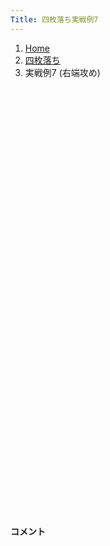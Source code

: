 ```yaml
---
Title: 四枚落ち実戦例7
---
```

<nav aria-label="breadcrumb">
  <ol class="breadcrumb mb-3">
    <li class="breadcrumb-item"><a href="/shogi-beginners/">Home</a></li>
    <li class="breadcrumb-item"><a href="/shogi-beginners/4mai/">四枚落ち</a></li>
    <li class="breadcrumb-item active" aria-current="page">実戦例7 (右端攻め)</li>
  </ol>
</nav>
<div class="row">
  <div class="col-lg-1"></div>
  <div class="col-sm" tabindex="-1">
    <script id="example-kif" type="kif">
手合割：四枚落ち
下手：下手
上手：上手
手数----指手---------消費時間--
*<ruby>右端<rt>みぎはし</rt></ruby><ruby>攻<rt>せ</rt></ruby>めの<ruby>勝<rt>か</rt></ruby>ち<ruby>方<rt>かた</rt></ruby>をおぼえましょう。
*<div class="text-center"><img class="img-fluid pt-3 w-50" src="/shogi-beginners/img/cat28.png"></div>
   1 ３二金(41)
*<ruby>定跡<rt>じょうせき</rt></ruby>から<ruby>外<rt>はず</rt></ruby>れた<ruby>戦<rt>たたか</rt></ruby>い<ruby>方<rt>かた</rt></ruby>を<ruby>考<rt>かんが</rt></ruby>えてみます。
   2 ７六歩(77)
   3 ７二銀(71)
   4 ２六歩(27)
   5 ７四歩(73)
   6 ２五歩(26)
   7 ７三銀(72)
   8 ２四歩(25)
   9 同　歩(23)
  10 同　飛(28)
  11 ２二銀(31)
  12 ２八飛(24)
  13 ５二玉(51)
  14 １六歩(17)
  15 ６四銀(73)
  16 １五歩(16)
  17 ４二玉(52)
  18 ３八銀(39)
*<ruby>定跡<rt>じょうせき</rt></ruby>を<ruby>意識<rt>いしき</rt></ruby>して<ruby>棒銀<rt>ぼうぎん</rt></ruby>を<ruby>考<rt>かんが</rt></ruby>えてみます。
  19 ８四歩(83)
  20 ２七銀(38)
  21 ５四歩(53)
  22 ３六銀(27)
  23 ５二金(61)
  24 ２五銀(36)
*<ruby>後<rt>のち</rt></ruby>の<ruby>変化<rt>へんか</rt></ruby>を<ruby>考<rt>かんが</rt></ruby>えて☗<ruby>２四<rt>にいよん</rt></ruby><ruby>歩打<rt>ふうち</rt></ruby>もよさそうです。
  25 ２三歩打
*<ruby>次<rt>つぎ</rt></ruby>に☗<ruby>２四<rt>にいよん</rt></ruby><ruby>歩<rt>ふ</rt></ruby>〜☗<ruby>１四<rt>いちよん</rt></ruby><ruby>歩<rt>ふ</rt></ruby>と<ruby>攻<rt>せ</rt></ruby>められると<ruby>大変<rt>たいへん</rt></ruby>なので☖<ruby>２三<rt>にいさん</rt></ruby><ruby>歩打<rt>ふうち</rt></ruby>と<ruby>受<rt>う</rt></ruby>けました。<ruby>定跡形<rt>じょうせきけい</rt></ruby>によく<ruby>似<rt>に</rt></ruby>た<ruby>形<rt>かたち</rt></ruby>に<ruby>合流<rt>ごうりゅう</rt></ruby>しました。
  26 １四歩(15)
  27 同　歩(13)
  28 １二歩打
  29 ７三桂(81)
  30 １四銀(25)
  31 １三歩打
*<ruby>問題<rt>もんだい</rt></ruby>: <ruby>次<rt>つぎ</rt></ruby>の<ruby>手<rt>て</rt></ruby>を<ruby>考<rt>かんが</rt></ruby>えてみましょう。
*<div><img class="img-fluid" src="/shogi-beginners/img/cat2.png"></div>
  32 １一歩成(12)
*☗<ruby>２三銀成<rt>にいさんぎんなり</rt></ruby> (<a href="/shogi-beginners/4mai/example1/"><ruby>実戦例<rt>じっせんれい</rt></ruby>1</a>) もあります。ただし<ruby>上手<rt>うわて</rt></ruby>の<ruby>王<rt>おう</rt></ruby>が<ruby>４二<rt>よんにい</rt></ruby>にいるため、☖<ruby>同銀<rt>どうぎん</rt></ruby>☗<ruby>１一<rt>いちいち</rt></ruby><ruby>歩成<rt>ふなり</rt></ruby>☖<ruby>１四<rt>いちよん</rt></ruby><ruby>歩<rt>ふ</rt></ruby>に☗<ruby>３一<rt>さんいち</rt></ruby>との<ruby>変化<rt>へんか</rt></ruby>がありません。そのため☗<ruby>１一<rt>いちいち</rt></ruby><ruby>歩成<rt>ふなり</rt></ruby>のほうがわかりやすいです。
  33 １四歩(13)
  34 ２一と(11)
  35 １三銀(22)
*<ruby>問題<rt>もんだい</rt></ruby>: <ruby>次<rt>つぎ</rt></ruby>の<ruby>手<rt>て</rt></ruby>を<ruby>考<rt>かんが</rt></ruby>えてみましょう。
*<div><img class="img-fluid" src="/shogi-beginners/img/cat2.png"></div>
  36 １二歩打
*このような<ruby>手<rt>て</rt></ruby>がすぐに<ruby>浮<rt>う</rt></ruby>かぶようになっていればクリアは<ruby>近<rt>ちか</rt></ruby>いです。
  37 ７五歩(74)
*☗<ruby>同歩<rt>どうふ</rt></ruby>は<ruby>上手<rt>うわて</rt></ruby>の<ruby>攻<rt>せ</rt></ruby>めが<ruby>早<rt>はや</rt></ruby>くなってしまいます。<ruby>下手<rt>したて</rt></ruby>も<ruby>攻<rt>せ</rt></ruby>めを<ruby>急<rt>いそ</rt></ruby>ぎましょう。
  38 １一歩成(12)
  39 ２四銀(13)
  40 １二と(11)
  41 ６五桂(73)
  42 ６八金(69)
  43 ７六歩(75)
  44 ２二と(12)
  45 ７七銀打
  46 同　桂(89)
  47 同　歩成(76)
  48 同　金(68)
  49 ４五桂打
*☖<ruby>７七桂成<rt>ななななけいなり</rt></ruby>は<ruby>攻<rt>せ</rt></ruby>めが<ruby>軽<rt>かる</rt></ruby>すぎるとみて５<ruby>筋<rt>すじ</rt></ruby>から<ruby>攻<rt>せ</rt></ruby>めてみました。
  50 ６六金(77)
  51 ４四歩(43)
  52 ３二と(22)
  53 同　玉(42)
*<ruby>問題<rt>もんだい</rt></ruby>: <ruby>次<rt>つぎ</rt></ruby>の<ruby>手<rt>て</rt></ruby>を<ruby>考<rt>かんが</rt></ruby>えてみましょう。
*<div><img class="img-fluid" src="/shogi-beginners/img/cat2.png"></div>
  54 ３六桂打
*☗<ruby>２二金<rt>にいにいきん</rt></ruby>のような<ruby>攻<rt>せ</rt></ruby>めは<ruby>重<rt>おも</rt></ruby>いです。なるべく<ruby>安<rt>やす</rt></ruby>い<ruby>駒<rt>こま</rt></ruby>で<ruby>攻<rt>せ</rt></ruby>めるのがポイントです。
  55 ４三玉(32)
  56 ６五金(66)
  57 同　銀(64)
  58 ４四角(88)
  59 ５三金(52)
*<ruby>問題<rt>もんだい</rt></ruby>: <ruby>次<rt>つぎ</rt></ruby>の<ruby>手<rt>て</rt></ruby>を<ruby>考<rt>かんが</rt></ruby>えてみましょう。
*<div><img class="img-fluid" src="/shogi-beginners/img/cat2.png"></div>
  60 ３二銀打
*<ruby>安全<rt>あんぜん</rt></ruby>に<ruby>攻<rt>せ</rt></ruby>めるなら☗<ruby>３五桂<rt>さんごーけい</rt></ruby>も<ruby>正解<rt>せいかい</rt></ruby>です。
  61 ５二玉(43)
  62 ４三金打
*☖<ruby>同金<rt>どうきん</rt></ruby>は☗<ruby>４三銀成<rt>よんさんぎんなり</rt></ruby>☖<ruby>同玉<rt>どうぎょく</rt></ruby>☗<ruby>５三金<rt>ごーさんきん</rt></ruby>で<ruby>受<rt>う</rt></ruby>けなしです。
  63 ６二玉(52)
  64 ５三角成(44)
  65 ７三玉(62)
  66 ７五桂打
  67 ６四金打
  68 ２四桂(36)
  69 ７五金(64)
  70 同　馬(53)
  71 ４八歩打
  72 同　金(49)
  73 ５五桂打
  74 ６五馬(75)
  75 ６七桂(55)
  76 ６八玉(59)
  77 ７四歩打
  78 ９二銀打
  79 ５七桂成(45)
  80 同　玉(68)
  81 １五歩(14)
  82 ８三金打
  83 ６二玉(73)
  84 ５三銀打
  85 ５一玉(62)
  86 ５二銀成(53)
  87 投了
*<a href="/shogi-beginners/4mai/example8/">
*<ruby>次<rt>つぎ</rt></ruby>の<ruby>棋譜<rt>きふ</rt></ruby>を<ruby>見<rt>み</rt></ruby>よう！
*<div class="text-center"><img class="img-fluid pt-3 w-50" src="/shogi-beginners/img/cat1.png"></div></a>
まで86手で下手の勝ち
    </script>
    <svg id="example" xmlns="http://www.w3.org/2000/svg" viewBox="0,0,400,540"></svg>
  </div>
  <div class="col-sm">
    <h4 class="pt-3">コメント</h4>
    <div id="comment"></div>
  </div>
  <div class="col-lg-1"></div>
</div>
